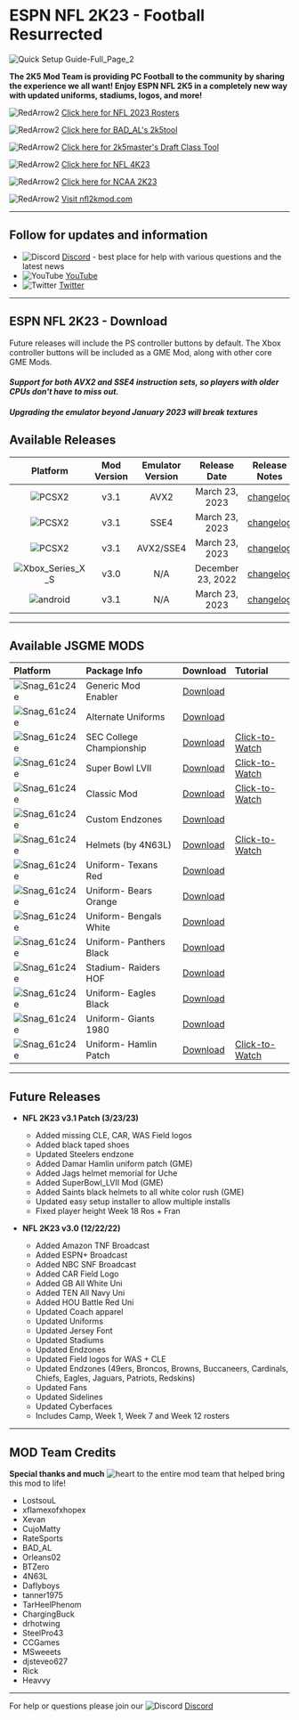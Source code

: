 # ESPN NFL 2K23 - Football Resurrected

![Quick Setup Guide-Full_Page_2](https://user-images.githubusercontent.com/69597675/227146353-26129ad5-74b3-46da-b51d-a11a46b0b5e1.jpg)

**The 2K5 Mod Team is providing PC Football to the community by sharing the experience we all want! Enjoy ESPN NFL 2K5 in a completely new way with updated uniforms, stadiums, logos, and more!**

![RedArrow2](https://user-images.githubusercontent.com/69597675/125669440-bcf4c873-527c-4524-9426-9488c71fbbde.png)
[Click here for NFL 2023 Rosters](https://github.com/lostsoul63b/NFL-2K23/blob/main/files/Ratings.md)

![RedArrow2](https://user-images.githubusercontent.com/69597675/125669440-bcf4c873-527c-4524-9426-9488c71fbbde.png)
[Click here for BAD_AL's 2k5tool](https://github.com/BAD-AL/NFL2K5Tool/releases)

![RedArrow2](https://user-images.githubusercontent.com/69597675/125669440-bcf4c873-527c-4524-9426-9488c71fbbde.png)
[Click here for 2k5master's Draft Class Tool](https://github.com/2k5master/ESPN-NFL-2K5-Draft-Class-Generator)

![RedArrow2](https://user-images.githubusercontent.com/69597675/125669440-bcf4c873-527c-4524-9426-9488c71fbbde.png)
[Click here for NFL 4K23](https://github.com/lostsoul63b/NFL-2K23/blob/main/files/4K23Mod/4K23Mod.md)

![RedArrow2](https://user-images.githubusercontent.com/69597675/125669440-bcf4c873-527c-4524-9426-9488c71fbbde.png)
[Click here for NCAA 2K23](https://github.com/lostsoul63b/NFL-2K23/blob/main/files/2KCFBMod/2KCFB.md)

![RedArrow2](https://user-images.githubusercontent.com/69597675/125669440-bcf4c873-527c-4524-9426-9488c71fbbde.png)
[Visit nfl2kmod.com](https://www.nfl2kmod.com/)

---------
## Follow for updates and information
* ![Discord](https://user-images.githubusercontent.com/69597675/124640725-d1e88980-de5b-11eb-926d-ec5f55b19a62.png) [Discord](https://discord.gg/sBVXzYb) - best place for help with various questions and the latest news
* ![YouTube](https://user-images.githubusercontent.com/69597675/124641345-9b5f3e80-de5c-11eb-80e3-4dc5fabc4137.png) [YouTube](https://www.youtube.com/lostsoul63b)
* ![Twitter](https://user-images.githubusercontent.com/69597675/124641220-71a61780-de5c-11eb-8bd9-0c8c3ad46949.png) [Twitter](https://twitter.com/blostsou)
---------
## ESPN NFL 2K23 - Download
Future releases will include the PS controller buttons by default. The Xbox controller buttons will be included as a GME Mod, along with other core GME Mods.

#### *Support for both AVX2 and SSE4 instruction sets, so players with older CPUs don't have to miss out.*
#### *Upgrading the emulator beyond January 2023 will break textures*

## Available Releases
| Platform | Mod Version | Emulator Version | Release Date  | Release Notes | Download | Tutorial |
| :-------------: | :-------------: | :-------------: | :-------------: | :-------------: | :-------------: |  :-------------: |
| ![PCSX2](https://user-images.githubusercontent.com/69597675/124647169-9baf0800-de63-11eb-974c-a7a4b2aecc1d.png) | v3.1 | AVX2 | March 23, 2023  | [changelog](https://github.com/lostsoul63b/NFL-2K23/blob/main/files/changelog/changelogv3.1.txt)  | [AVX2 Full](https://www.mediafire.com/file_premium/jp2qktmoiaikkxb/NFL2K23_v3.1_Setup.zip/file) | [Tutorial](https://youtu.be/NbRVVckw8tc) |
| ![PCSX2](https://user-images.githubusercontent.com/69597675/124647169-9baf0800-de63-11eb-974c-a7a4b2aecc1d.png) | v3.1 | SSE4 | March 23, 2023  | [changelog](https://github.com/lostsoul63b/NFL-2K23/blob/main/files/changelog/changelogv3.1.txt)  | [SSE4 Full](https://www.mediafire.com/file_premium/gkijfn1k74fyi0q/NFL2K23_v3.1_SSE4_Setup.zip/file) | [Tutorial](https://youtu.be/NbRVVckw8tc) |
| ![PCSX2](https://user-images.githubusercontent.com/69597675/124647169-9baf0800-de63-11eb-974c-a7a4b2aecc1d.png) | v3.1 | AVX2/SSE4 | March 23, 2023  | [changelog](https://github.com/lostsoul63b/NFL-2K23/blob/main/files/changelog/changelogv3.1.txt) | [Patch Only](https://www.mediafire.com/file_premium/3ltw2laxg6rrako/NFL2K23_Patch_v3.1.zip/file) | |
| ![Xbox_Series_X_S](https://user-images.githubusercontent.com/69597675/155858271-c6788630-e7c0-47bb-8138-018d2d3db0c1.png) | v3.0 | N/A | December 23, 2022 | [changelog](https://github.com/lostsoul63b/NFL-2K23/blob/main/files/changelog/changelogv3.0.txt) | [Xbox](https://www.mediafire.com/file/9qjlah62i486wqq/NFL_2K23_-_V3.zip/file) | [Tutorial](https://youtu.be/VT6Xvg5YHWo) |
| ![android](https://user-images.githubusercontent.com/69597675/177371512-f864b1cc-8ad2-470c-a3be-7983edbb3f19.png) | v3.1 | N/A | March 23, 2023| [changelog](https://github.com/lostsoul63b/NFL-2K23/blob/main/files/changelog/changelogv3.1.txt) | [Android](https://www.mediafire.com/file/kr53rz84iptasip/NFL2K23_Android_v3.1.zip/file) | [Tutorial](https://youtu.be/uWMSRrcT554) |

---------
## Available JSGME MODS
| Platform | Package Info | Download | Tutorial |
| :------------- | :------------- | :------------- | :------------- |
| ![Snag_61c24e](https://user-images.githubusercontent.com/69597675/150687521-fa2844f5-8343-443d-b9cc-24aebc94182a.png) | Generic Mod Enabler | [Download](https://www.mediafire.com/file/2ejkgnj5r5nb4hc/JSGME.zip/file) | |
| ![Snag_61c24e](https://user-images.githubusercontent.com/69597675/150687521-fa2844f5-8343-443d-b9cc-24aebc94182a.png) | Alternate Uniforms | [Download](https://drive.google.com/file/d/1KrtNF6BrmsDxnNvNItDK7uT0E6juktsx/view?usp=sharing) |  |
| ![Snag_61c24e](https://user-images.githubusercontent.com/69597675/150687521-fa2844f5-8343-443d-b9cc-24aebc94182a.png) | SEC College Championship | [Download](https://www.mediafire.com/file/ufmwyo3r98xtlom/NCAA23_SEC_2023.zip/file) | [Click-to-Watch](https://youtu.be/XvpsocyO85g) |
| ![Snag_61c24e](https://user-images.githubusercontent.com/69597675/150687521-fa2844f5-8343-443d-b9cc-24aebc94182a.png) | Super Bowl LVII | [Download](https://www.mediafire.com/file/hswojwjp1i2wjpp/SuperBowl_LVII_Mod.zip/file) | [Click-to-Watch](https://youtu.be/nis0hLhXyZ4) |
| ![Snag_61c24e](https://user-images.githubusercontent.com/69597675/150687521-fa2844f5-8343-443d-b9cc-24aebc94182a.png) | Classic Mod | [Download](https://www.mediafire.com/file/zgtekqadccsn3he/ClassicMod.zip/file) | [Click-to-Watch](https://youtu.be/0Cev4PQMGU0) |
| ![Snag_61c24e](https://user-images.githubusercontent.com/69597675/150687521-fa2844f5-8343-443d-b9cc-24aebc94182a.png) | Custom Endzones | [Download](https://www.mediafire.com/file/a5qvslyae4r3brs/GME_Endzones.zip/file) |  |
| ![Snag_61c24e](https://user-images.githubusercontent.com/69597675/150687521-fa2844f5-8343-443d-b9cc-24aebc94182a.png) | Helmets (by 4N63L) | [Download](https://www.mediafire.com/file/p5berxhboayw5ku/NFL2K23_Helmets_%2528by_4N63L%2529.zip/file) | [Click-to-Watch](https://youtu.be/oMYjNpCZBWk) |
| ![Snag_61c24e](https://user-images.githubusercontent.com/69597675/150687521-fa2844f5-8343-443d-b9cc-24aebc94182a.png) | Uniform- Texans Red | [Download](https://www.mediafire.com/file/z9gk9qazn4do8gh/Uni_Houston_Texans_Battle_Red.zip/file) |  |
| ![Snag_61c24e](https://user-images.githubusercontent.com/69597675/150687521-fa2844f5-8343-443d-b9cc-24aebc94182a.png) | Uniform- Bears Orange | [Download](https://www.mediafire.com/file/tgdjvuredhlf3yx/Uni_Chicago_Bears_Orange.zip/file) |  |
| ![Snag_61c24e](https://user-images.githubusercontent.com/69597675/150687521-fa2844f5-8343-443d-b9cc-24aebc94182a.png) | Uniform- Bengals White | [Download](https://www.mediafire.com/file/du30f7ev2v6citr/Uni_Cincinatti_Bengals_All_White_Helmet.zip/file) |  |
| ![Snag_61c24e](https://user-images.githubusercontent.com/69597675/150687521-fa2844f5-8343-443d-b9cc-24aebc94182a.png) | Uniform- Panthers Black | [Download](https://www.mediafire.com/file/r35c18qam90eyzp/Uni_Carolina_Panthers_All_Black.zip/file) |  |
| ![Snag_61c24e](https://user-images.githubusercontent.com/69597675/150687521-fa2844f5-8343-443d-b9cc-24aebc94182a.png) | Stadium- Raiders HOF | [Download](https://www.mediafire.com/file/wbcvsvzjkytoeli/Stadium_Raiders_HOF.zip/file) |  |
| ![Snag_61c24e](https://user-images.githubusercontent.com/69597675/150687521-fa2844f5-8343-443d-b9cc-24aebc94182a.png) | Uniform- Eagles Black | [Download](https://www.mediafire.com/file/h1mb7lgehh8buct/Uni_Philadelphia_Eagles_All_Black_Color_Rush.zip/file) |  |
| ![Snag_61c24e](https://user-images.githubusercontent.com/69597675/150687521-fa2844f5-8343-443d-b9cc-24aebc94182a.png) | Uniform- Giants 1980 | [Download](https://www.mediafire.com/file/17upvkkloor3616/Uni_New_York_Giants_1980.zip/file) |  |
| ![Snag_61c24e](https://user-images.githubusercontent.com/69597675/150687521-fa2844f5-8343-443d-b9cc-24aebc94182a.png) | Uniform- Hamlin Patch | [Download](https://www.mediafire.com/file/9ztby45aang5x8w/DamarHamlinUniformPatch.zip/file) | [Click-to-Watch](https://youtu.be/SJB_d4tfQDY) |

---------
## Future Releases
* **NFL 2K23 v3.1 Patch (3/23/23)**
  * Added missing CLE, CAR, WAS Field logos
  * Added black taped shoes
  * Updated Steelers endzone
  * Added Damar Hamlin uniform patch (GME)
  * Added Jags helmet memorial for Uche
  * Added SuperBowl_LVII Mod (GME)
  * Added Saints black helmets to all white color rush (GME)
  * Updated easy setup installer to allow multiple installs
  * Fixed player height Week 18 Ros + Fran

* **NFL 2K23 v3.0 (12/22/22)**
  * Added Amazon TNF Broadcast
  * Added ESPN+ Broadcast
  * Added NBC SNF Broadcast
  * Added CAR Field Logo
  * Added GB All White Uni
  * Added TEN All Navy Uni
  * Added HOU Battle Red Uni
  * Updated Coach apparel
  * Updated Uniforms
  * Updated Jersey Font
  * Updated Stadiums
  * Updated Endzones
  * Updated Field logos for WAS + CLE
  * Updated Endzones (49ers, Broncos, Browns, Buccaneers, Cardinals, Chiefs, Eagles, Jaguars, Patriots, Redskins)
  * Updated Fans
  * Updated Sidelines
  * Updated Cyberfaces
  * Includes Camp, Week 1, Week 7 and Week 12 rosters
  
---------
## MOD Team Credits
**Special thanks and much** ![heart](https://user-images.githubusercontent.com/69597675/125808838-b20315aa-b53f-41a2-b31a-691d685fb1df.png) to the entire mod team that helped bring this mod to life!
* LostsouL
* xflamexofxhopex
* Xevan
* CujoMatty
* RateSports
* BAD_AL
* Orleans02 
* BTZero
* 4N63L
* Daflyboys
* tanner1975
* TarHeelPhenom
* ChargingBuck
* drhotwing
* SteelPro43
* CCGames
* MSweeets
* djsteveo627
* Rick
* Heavvy

---------
For help or questions please join our ![Discord](https://user-images.githubusercontent.com/69597675/124640725-d1e88980-de5b-11eb-926d-ec5f55b19a62.png) [Discord](https://discord.gg/sBVXzYb)
